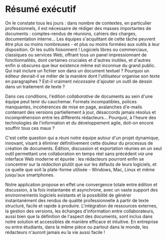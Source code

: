 # Résumé exécutif

On le constate tous les jours : dans nombre de contextes, en particulier professionnels, il est nécessaire de rédiger des masses importantes de documents : comptes-rendus de réunions, cahiers des charges, documentation interne... Les équipes s'acquittant de cette tâche peuvent être plus ou moins nombreuses - et plus ou moins formées aux outils à leur disposition. Or les outils foisonnent ! Logiciels libres ou commerciaux, classiques ou services Web, offrant tous un panel impressionnant de fonctionnalités, dont certaines cruciales et d'autres inutiles, et d'autres enfin si obscures que leur existence même est inconnue du grand public. Qui irait inclure un fichier son dans un document textuel ? Pourquoi un éditeur devrait-il se mêler de la manière dont l'utilisateur organise son texte en paragraphes ? Est-il vraiment *nécessaire* d'ajouter un outil de dessin dans un traitement de texte ?

Dans ces conditions, l'édition *collaborative* de documents au sein d'une équipe peut tenir du cauchemar. Formats incompatibles, polices manquantes, incohérences de mise en page, avalanches d'e-mails contenant des versions partiellement à jour, désaccords jamais résolus et incompréhension entre les différents rédacteurs... Pourquoi, à l'heure des technologies de l'information et du développement agile, doit-on encore souffrir tous ces maux ?

C'est cette question qui a réuni notre équipe autour d'un projet dynamique, innovant, visant à éliminer définitivement cette douleur du processus de création de documents. Édition, discussion et exportation réunies en un seul outil permettant une collaboration en temps réel sans précédent *via* une interface Web moderne et épurée : les rédacteurs pourront enfin se concentrer sur la *rédaction* plutôt que sur les défauts de leurs logiciels, et ce quelle que soit la plate-forme utilisée - Windows, Mac, Linux et même jusqu'aux smartphones.

Notre application propose en effet une convergence totale entre édition et discussion, à la fois instantanée et asynchrone, avec un vaste support des environnements logiciels existants et la possibilité de générer instantanément des rendus de qualité professionnelle à partir de texte structuré, facile et rapide à produire. L'intégration de ressources externes, la gestion des versions, les échanges d'information entre collaborateurs, aussi bien que la définition de l'aspect des documents, sont inclus dans notre solution et accessibles de manière efficace et intuitive. En entreprise ou entre étudiants, dans la même pièce ou partout dans le monde, les rédacteurs n'auront jamais eu la vie aussi facile !

